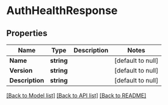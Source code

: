 # AuthHealthResponse

## Properties
Name | Type | Description | Notes
------------ | ------------- | ------------- | -------------
**Name** | **string** |  | [default to null]
**Version** | **string** |  | [default to null]
**Description** | **string** |  | [default to null]

[[Back to Model list]](../README.md#documentation-for-models) [[Back to API list]](../README.md#documentation-for-api-endpoints) [[Back to README]](../README.md)

